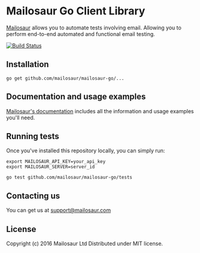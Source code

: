 # Mailosaur Go Client Library

[Mailosaur](https://mailosaur.com) allows you to automate tests involving email. Allowing you to perform end-to-end automated and functional email testing.

[![Build Status](https://travis-ci.org/mailosaur/mailosaur-go.svg?branch=master)](https://travis-ci.org/mailosaur/mailosaur-go)

## Installation

```
go get github.com/mailosaur/mailosaur-go/...
```

## Documentation and usage examples

[Mailosaur's documentation](https://mailosaur.com/docs) includes all the information and usage examples you'll need.

## Running tests

Once you've installed this repository locally, you can simply run:

```
export MAILOSAUR_API_KEY=your_api_key
export MAILOSAUR_SERVER=server_id

go test github.com/mailosaur/mailosaur-go/tests
```

## Contacting us

You can get us at [support@mailosaur.com](mailto:support@mailosaur.com)

## License

Copyright (c) 2016 Mailosaur Ltd
Distributed under MIT license.

